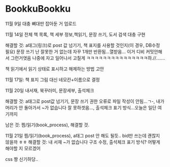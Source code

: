 # BookkuBookku

11월 9일 대충 뼈대만 잡아둔 거 업로드


11월 14일  전체 책 목록, 책 세부 정보,책읽기, 문장 쓰기, 도서 검색 대충 구현

  해결할 것: a태그(링크)로 post 값 넘기기, 책 표지를 사용할 것인지(이 경우, DB수정 필요)
  문장 쓰기 난 잘못한 거 없는데 자꾸 1개만 반환됨...열받음... 이거 디비 커밋안해서 그런거엿음 나중에 자고 일어나서 고칠게 ㅋㅋㅋㅋㅋㅋㅋㅋㅋㅋㅋㅋㅋㅋㅋ하.//.......
  
  책 읽기에서 읽기 상태로 표시하고 해제하는 방법 고안
 
 
11월 17일: 책 표지 그림 대신 네모칸+이름으로 결정


11월 20일 내서재, 북꾸러미, 문장세부, 출석체크

  해결할 것: a태그로 post값 넘기기, 문장 쓰기 권한 오류로 파일 작성이 안됨...ㄱ-, 내가 머리가 안 돌아가서 ~가 없습니다 잘 못하겟음..., 출석체크 표기 방식...오늘은 일단 여기까지
  
남은 것: 찜/읽기(book_process), 해결할 것.


11월 21일 찜/읽기(book_process), a태그 post 안 해도 될듯.. bid만 쓰는데 괜찮지 않을까 ㅎㅎ
  해결할 것: 내 서재 ~가 없습니다 구조 수정, 출석체크 표기 방식? 어떻게 해야할 지 모르겠어


css 짱 신기하당..

